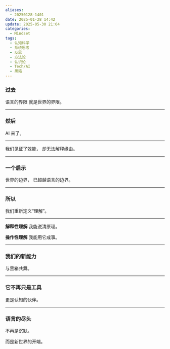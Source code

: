 ```yaml
---
aliases:
  - 20250128-1401
date: 2025-01-28 14:42
update: 2025-05-30 21:04
categories:
  - Mindset
tags:
  - 认知科学
  - 系统思考
  - 反思
  - 方法论
  - 认识论
  - Tech/AI
  - 黑箱
---
```

### 过去

语言的界限
就是世界的界限。

---

### 然后

AI 来了。

---

我们见证了效能，
却无法解释缘由。

---

### 一个启示

世界的边界，
已超越语言的边界。

---

### 所以

我们重新定义“理解”。

---

**解释性理解**
我能说清原理。

**操作性理解**
我能用它成事。

---

### 我们的新能力

与黑箱共舞。

---

### 它不再只是工具

更是认知的伙伴。

---

### 语言的尽头

不再是沉默。

而是新世界的开端。
